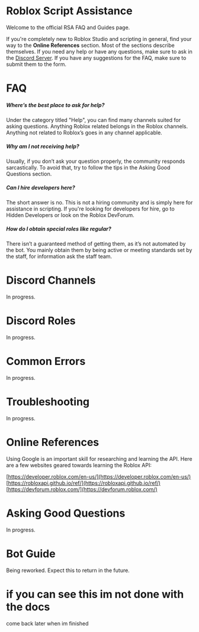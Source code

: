 # Roblox Script Assistance

Welcome to the official RSA FAQ and Guides page. 

If you're completely new to Roblox Studio and scripting in general, find your way to the **Online References** section. 
Most of the sections describe themselves. If you need any help or have any questions, make sure to ask in the [Discord Server](https://discord.gg/WHTAYrK). 
If you have any suggestions for the FAQ, make sure to submit them to the form.

# FAQ
##### Where’s the best place to ask for help?

Under the category titled "Help", you can find many channels suited for asking questions. Anything Roblox related belongs in the Roblox channels. Anything not related to Roblox’s goes in any channel applicable.

##### Why am I not receiving help?

Usually, if you don’t ask your question properly, the community responds sarcastically. To avoid that, try to follow the tips in the Asking Good Questions section.

##### Can I hire developers here?

The short answer is no. This is not a hiring community and is simply here for assistance in scripting. If you're looking for developers for hire, go to Hidden Developers or look on the Roblox DevForum.

##### How do I obtain special roles like regular?

There isn’t a guaranteed method of getting them, as it’s not automated by the bot. You mainly obtain them by being active or meeting standards set by the staff, for information ask the staff team.

# Discord Channels
In progress.

# Discord Roles
In progress.

# Common Errors
In progress.

# Troubleshooting
In progress.

# Online References
Using Google is an important skill for researching and learning the API. Here are a few websites geared towards learning the Roblox API:

[https://developer.roblox.com/en-us/](https://developer.roblox.com/en-us/) 
[https://robloxapi.github.io/ref/](https://robloxapi.github.io/ref/) 
[https://devforum.roblox.com/](https://devforum.roblox.com/) 

# Asking Good Questions
In progress.

# Bot Guide
Being reworked. Expect this to return in the future.

# if you can see this im not done with the docs
come back later when im finished
